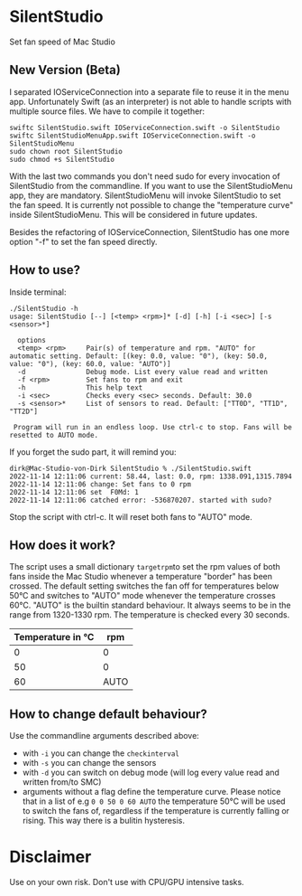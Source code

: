 # SilentStudio
Set fan speed of Mac Studio

## New Version (Beta)

I separated IOServiceConnection into a separate file to reuse it in the menu app. Unfortunately Swift (as an interpreter) is not able to handle scripts with multiple source files. We have to compile it together:

```
swiftc SilentStudio.swift IOServiceConnection.swift -o SilentStudio
swiftc SilentStudioMenuApp.swift IOServiceConnection.swift -o SilentStudioMenu
sudo chown root SilentStudio
sudo chmod +s SilentStudio
```

With the last two commands you don't need sudo for every invocation of SilentStudio from the commandline. If you want to use the SilentStudioMenu app, they are mandatory. SilentStudioMenu will invoke SilentStudio to set the fan speed. It is currently not possible to change the "temperature curve" inside SilentStudioMenu. This will be considered in future updates.

Besides the refactoring of IOServiceConnection, SilentStudio has one more option "-f" to set the fan speed directly.

## How to use?
Inside terminal:
```
./SilentStudio -h
usage: SilentStudio [--] [<temp> <rpm>]* [-d] [-h] [-i <sec>] [-s <sensor>*]

  options
  <temp> <rpm>     Pair(s) of temperature and rpm. "AUTO" for automatic setting. Default: [(key: 0.0, value: "0"), (key: 50.0, value: "0"), (key: 60.0, value: "AUTO")]
  -d               Debug mode. List every value read and written
  -f <rpm>         Set fans to rpm and exit
  -h               This help text
  -i <sec>         Checks every <sec> seconds. Default: 30.0
  -s <sensor>*     List of sensors to read. Default: ["TT0D", "TT1D", "TT2D"]
          
 Program will run in an endless loop. Use ctrl-c to stop. Fans will be resetted to AUTO mode.
```
If you forget the sudo part, it will remind you:
```
dirk@Mac-Studio-von-Dirk SilentStudio % ./SilentStudio.swift 
2022-11-14 12:11:06 current: 58.44, last: 0.0, rpm: 1338.091,1315.7894
2022-11-14 12:11:06 change: Set fans to 0 rpm
2022-11-14 12:11:06 set  F0Md: 1
2022-11-14 12:11:06 catched error: -536870207. started with sudo?
```
Stop the script with ctrl-c. It will reset both fans to "AUTO" mode.

## How does it work?
The script uses a small dictionary `targetrpm`to set the rpm values of both fans inside the Mac Studio whenever a temperature "border" has been crossed.
The default setting switches the fan off for temperatures below 50°C and switches to "AUTO" mode whenever the temperature crosses 60°C. "AUTO" is the builtin standard behaviour. It always seems to be in the range from 1320-1330 rpm. The temperature is checked every 30 seconds.

| Temperature in °C| rpm |
| ----------- | --- |
| 0 | 0 |
| 50 | 0 |
| 60 | AUTO |

## How to change default behaviour?
Use the commandline arguments described above:
 - with `-i` you can change the `checkinterval`
 - with `-s` you can change the sensors 
 - with `-d` you can switch on debug mode (will log every value read and written from/to SMC)
 - arguments without a flag define the temperature curve. Please notice that in a list of e.g `0 0 50 0 60 AUTO` the temperature 50°C will be used to switch the fans of, regardless if the temperature is currently falling or rising. This way there is a bulitin hysteresis. 

# Disclaimer
Use on your own risk. Don't use with CPU/GPU intensive tasks.
